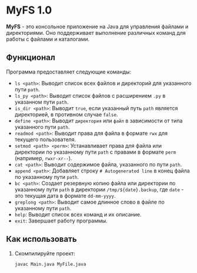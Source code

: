 # MyFS 1.0

**MyFS** - это консольное приложение на Java для управления файлами и директориями. Оно поддерживает выполнение различных команд для работы с файлами и каталогами.

## Функционал

Программа предоставляет следующие команды:

- `ls <path>`: Выводит список всех файлов и директорий для указанного пути `path`.
- `ls_py <path>`: Выводит список файлов с расширением `.py` в указанном пути `path`.
- `is_dir <path>`: Выводит `true`, если указанный путь `path` является директорией, в противном случае `false`.
- `define <path>`: Выводит `директория` или `файл` в зависимости от типа указанного пути `path`.
- `readmod <path>`: Выводит права для файла в формате `rwx` для текущего пользователя.
- `setmod <path> <perm>`: Устанавливает права для файла или директории по указанному пути `path` с правами в формате `perm` (например, `rwxr-xr--`).
- `cat <path>`: Выводит содержимое файла, указанного по пути `path`.
- `append <path>`: Добавляет строку `# Autogenerated line` в конец файла по указанному пути `path`.
- `bc <path>`: Создает резервную копию файла или директории по указанному пути `path` в директории `/tmp/${date}.backup`, где `date` - это текущая дата в формате `dd-mm-yyyy`.
- `greplong <path>`: Выводит самое длинное слово в файле по указанному пути `path`.
- `help`: Выводит список всех команд и их описание.
- `exit`: Завершает работу программы.

## Как использовать

1. Скомпилируйте проект:
   ```bash
   javac Main.java MyFile.java